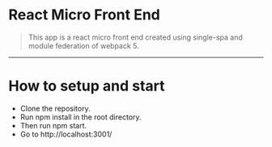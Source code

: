 # React Micro Front End
> This app is a react micro front end created using single-spa and module federation of webpack 5.
<hr>

# How to setup and start
* Clone the repository.
* Run npm install in the root directory.
* Then run npm start.
* Go to http://localhost:3001/



